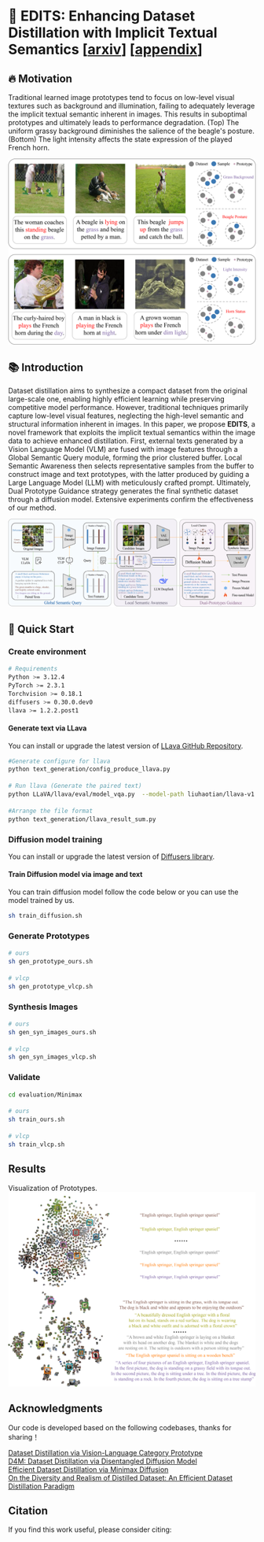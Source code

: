 # 📝 EDITS: Enhancing Dataset Distillation with Implicit Textual Semantics [**[arxiv](https://arxiv.org)**] [**[appendix](https://)**]  
## 🔥 Motivation

Traditional learned image prototypes tend to focus on low-level visual textures such as background and illumination, failing to adequately leverage the implicit textual semantic inherent in images. This results in suboptimal prototypes and ultimately leads to performance degradation. (Top) The uniform grassy background diminishes the salience of the beagle's posture. (Bottom) The light intensity affects the state expression of the played French horn.

![Overview of EDITS](figure/motivation.png)


## 📚 Introduction

Dataset distillation aims to synthesize a compact dataset from the original large-scale one, enabling highly efficient learning while preserving competitive model performance. However, traditional techniques primarily capture low-level visual features, neglecting the high-level semantic and structural information inherent in images. In this paper, we propose **EDITS**, a novel framework that exploits the implicit textual semantics within the image data to achieve enhanced distillation. First, external texts generated by a Vision Language Model (VLM) are fused with image features through a Global Semantic Query module, forming the prior clustered buffer. Local Semantic Awareness then selects representative samples from the buffer to construct image and text prototypes, with the latter produced by guiding a Large Language Model (LLM) with meticulously crafted prompt. Ultimately, Dual Prototype Guidance strategy generates the final synthetic dataset through a diffusion model. Extensive experiments confirm the effectiveness of our method.

![Overview of EDITS](figure/overview.png)

## 🚀 Quick Start

### Create environment
```sh
# Requirements
Python >= 3.12.4
PyTorch >= 2.3.1
Torchvision >= 0.18.1
diffusers >= 0.30.0.dev0
llava >= 1.2.2.post1
```
#### Generate text via LLava
You can install or upgrade the latest version of [LLava GitHub Repository](https://github.com/haotian-liu/LLaVA).
```sh
#Generate configure for llava
python text_generation/config_produce_llava.py

# Run llava (Generate the paired text)
python LLaVA/llava/eval/model_vqa.py  --model-path liuhaotian/llava-v1.5-7b --question-file data/output.json  --image-folder    ImageWoof/train   --answers-file  data/answer-file-our.jsonl

#Arrange the file format
python text_generation/llava_result_sum.py
```
### Diffusion model training
You can install or upgrade the latest version of [Diffusers library](https://github.com/huggingface/diffusers/tree/main).

#### Train Diffusion model via image and text
You can train diffusion model follow the code below or you can use the model trained by us.
```sh
sh train_diffusion.sh
```

### Generate Prototypes

```sh
# ours
sh gen_prototype_ours.sh

# vlcp
sh gen_prototype_vlcp.sh
```

### Synthesis Images
```sh
# ours
sh gen_syn_images_ours.sh

# vlcp
sh gen_syn_images_vlcp.sh
```

### Validate
```sh
cd evaluation/Minimax

# ours
sh train_ours.sh

# vlcp
sh train_vlcp.sh
```
## Results
Visualization of Prototypes.<br>
![Overview of EDITS](figure/visualization.png)<br>

## Acknowledgments
Our code is developed based on the following codebases, thanks for sharing！<br>

[Dataset Distillation via Vision-Language Category Prototype](https://github.com/zou-yawen/Dataset-Distillation-via-Vision-Language-Category-Prototype/)<br>
[D4M: Dataset Distillation via Disentangled Diffusion Model](https://github.com/suduo94/D4M?tab=readme-ov-file#-acknowledgments)<br>
[Efficient Dataset Distillation via Minimax Diffusion](https://github.com/vimar-gu/MinimaxDiffusion)<br>
[On the Diversity and Realism of Distilled Dataset: An Efficient Dataset Distillation Paradigm](https://github.com/LINs-lab/RDED)

## Citation
If you find this work useful, please consider citing:

```bibtex

